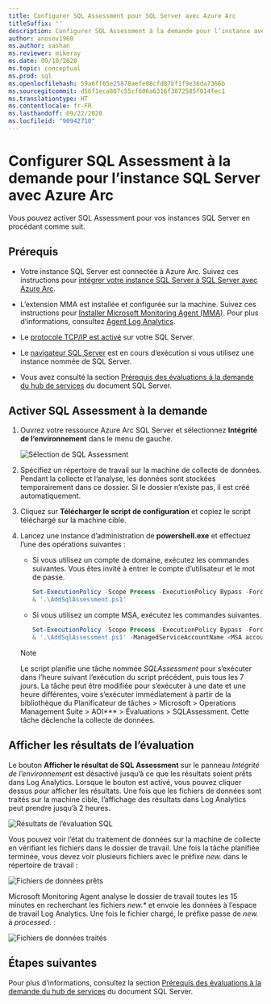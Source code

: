 ```yaml
---
title: Configurer SQL Assessment pour SQL Server avec Azure Arc
titleSuffix: ''
description: Configurer SQL Assessment à la demande pour l’instance avec Azure Arc de SQL Server
author: anosov1960
ms.author: sashan
ms.reviewer: mikeray
ms.date: 09/10/2020
ms.topic: conceptual
ms.prod: sql
ms.openlocfilehash: 59a6ff65e25878aefe08cfd87bf1f9e36da7366b
ms.sourcegitcommit: d56f1eca807c55cf606a6316f3872585f014fec1
ms.translationtype: HT
ms.contentlocale: fr-FR
ms.lasthandoff: 09/22/2020
ms.locfileid: "90942710"
---
```

# <a name="configure-on-demand-sql-assessment-for-azure-arc-enabled-sql-server-instance"></a>Configurer SQL Assessment à la demande pour l’instance SQL Server avec Azure Arc

Vous pouvez activer SQL Assessment pour vos instances SQL Server en procédant comme suit.

## <a name="prerequisites"></a>Prérequis

* Votre instance SQL Server est connectée à Azure Arc. Suivez ces instructions pour [intégrer votre instance SQL Server à SQL Server avec Azure Arc](connect.md).

* L’extension MMA est installée et configurée sur la machine. Suivez ces instructions pour [Installer Microsoft Monitoring Agent (MMA)](configure-advanced-data-security.md#install-microsoft-monitoring-agent-mma). Pour plus d’informations, consultez [Agent Log Analytics](https://docs.microsoft.com/azure/azure-monitor/platform/log-analytics-agent).

* Le [protocole TCP/IP est activé](../../database-engine/configure-windows/enable-or-disable-a-server-network-protocol.md) sur votre SQL Server.

* Le [navigateur SQL Server](../../tools/configuration-manager/sql-server-browser-service.md) est en cours d’exécution si vous utilisez une instance nommée de SQL Server.

* Vous avez consulté la section [Prérequis des évaluations à la demande du hub de services](https://docs.microsoft.com/services-hub/health/assessment-prereq-docs#on-demand-assessment-prerequisite-documents) du document SQL Server.

## <a name="enable-on-demand-sql-assessment"></a>Activer SQL Assessment à la demande

1. Ouvrez votre ressource Azure Arc SQL Server et sélectionnez __Intégrité de l’environnement__ dans le menu de gauche.

   ![Sélection de SQL Assessment](media/assess/sql-assessment-heading-sql-server-arc.png)

1. Spécifiez un répertoire de travail sur la machine de collecte de données. Pendant la collecte et l’analyse, les données sont stockées temporairement dans ce dossier. Si le dossier n’existe pas, il est créé automatiquement.

1. Cliquez sur __Télécharger le script de configuration__ et copiez le script téléchargé sur la machine cible.

1. Lancez une instance d’administration de __powershell.exe__ et effectuez l’une des opérations suivantes : 
   * Si vous utilisez un compte de domaine, exécutez les commandes suivantes. Vous êtes invité à entrer le compte d’utilisateur et le mot de passe. 

      ```powershell
      Set-ExecutionPolicy -Scope Process -ExecutionPolicy Bypass -Force
      & '.\AddSqlAssessment.ps1'
      ```

    * Si vous utilisez un compte MSA, exécutez les commandes suivantes.

      ```powershell
      Set-ExecutionPolicy -Scope Process -ExecutionPolicy Bypass -Force
      & '.\AddSqlAssessment.ps1' -ManagedServiceAccountName <MSA account name>
      ```

   > [!NOTE]
   > Le script planifie une tâche nommée *SQLAssessment* pour s’exécuter dans l’heure suivant l’exécution du script précédent, puis tous les 7 jours. La tâche peut être modifiée pour s’exécuter à une date et une heure différentes, voire s’exécuter immédiatement à partir de la bibliothèque du Planificateur de tâches > Microsoft > Operations Management Suite > AOI*** > Évaluations > SQLAssessment. Cette tâche déclenche la collecte de données.

## <a name="view-the-assessment-results"></a>Afficher les résultats de l’évaluation

Le bouton __Afficher le résultat de SQL Assessment__ sur le panneau _Intégrité de l’environnement_ est désactivé jusqu’à ce que les résultats soient prêts dans Log Analytics. Lorsque le bouton est activé, vous pouvez cliquer dessus pour afficher les résultats. Une fois que les fichiers de données sont traités sur la machine cible, l’affichage des résultats dans Log Analytics peut prendre jusqu’à 2 heures.

![Résultats de l’évaluation SQL](media/assess/sql-assessment-results.png)

Vous pouvez voir l’état du traitement de données sur la machine de collecte en vérifiant les fichiers dans le dossier de travail. Une fois la tâche planifiée terminée, vous devez voir plusieurs fichiers avec le préfixe _new._ dans le répertoire de travail :

![Fichiers de données prêts](media/assess/sql-assessment-data-files-ready.png)

Microsoft Monitoring Agent analyse le dossier de travail toutes les 15 minutes en recherchant les fichiers _new.*_ et envoie les données à l’espace de travail Log Analytics. Une fois le fichier chargé, le préfixe passe de _new._ à _processed._ :

![Fichiers de données traités](media/assess/sql-assessment-data-files-processed.png)

## <a name="next-steps"></a>Étapes suivantes

Pour plus d’informations, consultez la section [Prérequis des évaluations à la demande du hub de services](https://docs.microsoft.com/services-hub/health/assessment-prereq-docs#on-demand-assessment-prerequisite-documents) du document SQL Server.

